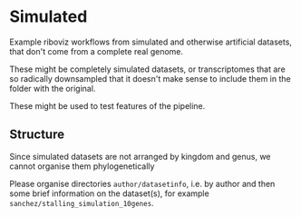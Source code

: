 # Simulated

Example riboviz workflows from simulated and otherwise artificial datasets, that don't come from a complete real genome.

These might be completely simulated datasets, or transcriptomes that are so radically downsampled that it doesn't make sense to include them in the folder with the original.

These might be used to test features of the pipeline.

## Structure

Since simulated datasets are not arranged by kingdom and genus, we cannot organise them phylogenetically

Please organise directories `author/datasetinfo`, i.e. by author and then some brief information on the dataset(s), for example `sanchez/stalling_simulation_10genes`.
